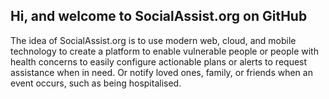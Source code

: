## Hi, and welcome to SocialAssist.org on GitHub

The idea of SocialAssist.org is to use modern web, cloud, and mobile technology to create a platform to enable vulnerable people or people with health concerns to easily configure actionable plans or alerts to request assistance when in need. Or notify loved ones, family, or friends when an event occurs, such as being hospitalised.

<!--

**Here are some ideas to get you started:**

🙋‍♀️ A short introduction - what is your organization all about?
🌈 Contribution guidelines - how can the community get involved?
👩‍💻 Useful resources - where can the community find your docs? Is there anything else the community should know?
🍿 Fun facts - what does your team eat for breakfast?
🧙 Remember, you can do mighty things with the power of [Markdown](https://docs.github.com/github/writing-on-github/getting-started-with-writing-and-formatting-on-github/basic-writing-and-formatting-syntax)
-->
